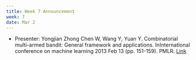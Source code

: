 ```yaml
---
title: Week 7 Announcement
week: 7
date: Mar 2
---
```


- Presenter: Yongjian Zhong
Chen W, Wang Y, Yuan Y. Combinatorial multi-armed bandit: General framework and applications. InInternational conference on machine learning 2013 Feb 13 (pp. 151-159). PMLR.
[Link](http://proceedings.mlr.press/v28/chen13a.pdf)
